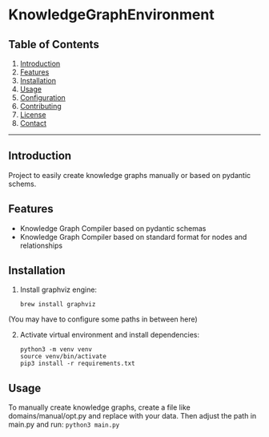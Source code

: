 # KnowledgeGraphEnvironment



## Table of Contents

1. [Introduction](#introduction)
2. [Features](#features)
3. [Installation](#installation)
4. [Usage](#usage)
5. [Configuration](#configuration)
6. [Contributing](#contributing)
7. [License](#license)
8. [Contact](#contact)

---

## Introduction

Project to easily create knowledge graphs manually or based on pydantic schems. 

## Features

- Knowledge Graph Compiler based on pydantic schemas
- Knowledge Graph Compiler based on standard format for nodes and relationships

## Installation

1. Install graphviz engine:
    ```
    brew install graphviz
    ```
(You may have to configure some paths in between here)

2. Activate virtual environment and install dependencies:
    ```
    python3 -m venv venv
    source venv/bin/activate
    pip3 install -r requirements.txt
    ```

## Usage


To manually create knowledge graphs, create a file like domains/manual/opt.py and replace with your data. Then adjust the path in main.py and run:
    ```
    python3 main.py
    ```